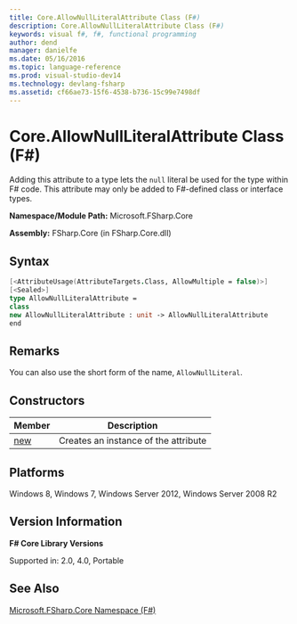 ```yaml
---
title: Core.AllowNullLiteralAttribute Class (F#)
description: Core.AllowNullLiteralAttribute Class (F#)
keywords: visual f#, f#, functional programming
author: dend
manager: danielfe
ms.date: 05/16/2016
ms.topic: language-reference
ms.prod: visual-studio-dev14
ms.technology: devlang-fsharp
ms.assetid: cf66ae73-15f6-4538-b736-15c99e7498df 
---
```


# Core.AllowNullLiteralAttribute Class (F#)

Adding this attribute to a type lets the `null` literal be used for the type within F# code. This attribute may only be added to F#-defined class or interface types.

**Namespace/Module Path:** Microsoft.FSharp.Core

**Assembly:** FSharp.Core (in FSharp.Core.dll)


## Syntax

```fsharp
[<AttributeUsage(AttributeTargets.Class, AllowMultiple = false)>]
[<Sealed>]
type AllowNullLiteralAttribute =
class
new AllowNullLiteralAttribute : unit -> AllowNullLiteralAttribute
end
```

## Remarks
You can also use the short form of the name, `AllowNullLiteral`.


## Constructors


|Member|Description|
|------|-----------|
|[new](https://msdn.microsoft.com/library/41a113fc-1d45-4a72-8249-f440668b44f3)|Creates an instance of the attribute|

## Platforms
Windows 8, Windows 7, Windows Server 2012, Windows Server 2008 R2


## Version Information
**F# Core Library Versions**

Supported in: 2.0, 4.0, Portable

## See Also
[Microsoft.FSharp.Core Namespace &#40;F&#35;&#41;](Microsoft.FSharp.Core-Namespace-%5BFSharp%5D.md)